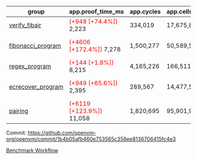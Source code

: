 | group | app.proof_time_ms | app.cycles | app.cells_used | leaf.proof_time_ms | leaf.cycles | leaf.cells_used |
| -- | -- | -- | -- | -- | -- | -- |
| [verify_fibair](https://github.com/openvm-org/openvm/blob/benchmark-results/benchmarks-pr/1598/verify_fibair-1b4b05afb460e753565c358ee8136706415fc4e3.md) |<span style='color: red'>(+948 [+74.4%])</span> 2,223 |  334,019 |  17,675,822 |- | - | - |
| [fibonacci_program](https://github.com/openvm-org/openvm/blob/benchmark-results/benchmarks-pr/1598/fibonacci-1b4b05afb460e753565c358ee8136706415fc4e3.md) |<span style='color: red'>(+4606 [+172.4%])</span> 7,278 |  1,500,277 |  50,589,567 |<span style='color: red'>(+4119 [+108.5%])</span> 7,915 | <span style='color: red'>(+50648 [+4.0%])</span> 1,313,963 | <span style='color: red'>(+304032 [+0.4%])</span> 70,587,848 |
| [regex_program](https://github.com/openvm-org/openvm/blob/benchmark-results/benchmarks-pr/1598/regex-1b4b05afb460e753565c358ee8136706415fc4e3.md) |<span style='color: red'>(+144 [+1.8%])</span> 8,215 |  4,165,226 |  166,511,152 |- | - | - |
| [ecrecover_program](https://github.com/openvm-org/openvm/blob/benchmark-results/benchmarks-pr/1598/ecrecover-1b4b05afb460e753565c358ee8136706415fc4e3.md) |<span style='color: red'>(+949 [+65.6%])</span> 2,395 |  289,567 |  14,477,516 |<span style='color: red'>(+9585 [+74.8%])</span> 22,393 | <span style='color: red'>(+82469 [+2.8%])</span> 3,071,091 | <span style='color: red'>(+376067 [+0.2%])</span> 244,629,537 |
| [pairing](https://github.com/openvm-org/openvm/blob/benchmark-results/benchmarks-pr/1598/pairing-1b4b05afb460e753565c358ee8136706415fc4e3.md) |<span style='color: red'>(+6119 [+123.9%])</span> 11,058 |  1,820,695 |  95,901,985 |<span style='color: red'>(+10706 [+75.3%])</span> 24,925 | <span style='color: red'>(+84660 [+2.6%])</span> 3,352,066 | <span style='color: red'>(+508176 [+0.2%])</span> 274,364,892 |


Commit: https://github.com/openvm-org/openvm/commit/1b4b05afb460e753565c358ee8136706415fc4e3

[Benchmark Workflow](https://github.com/openvm-org/openvm/actions/runs/14630871684)
